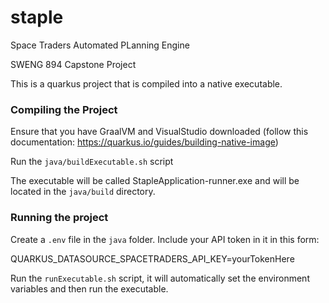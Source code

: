 # staple
Space Traders Automated PLanning Engine

SWENG 894 Capstone Project

This is a quarkus project that is compiled into a native executable.

### Compiling the Project

Ensure that you have GraalVM and VisualStudio downloaded (follow this documentation: https://quarkus.io/guides/building-native-image)

Run the `java/buildExecutable.sh` script

The executable will be called StapleApplication-runner.exe and will be located in the `java/build` directory.

### Running the project

Create a `.env` file in the `java` folder. Include your API token in it in this form:

QUARKUS_DATASOURCE_SPACETRADERS_API_KEY=yourTokenHere

Run the `runExecutable.sh` script, it will automatically set the environment variables and then run the executable.
